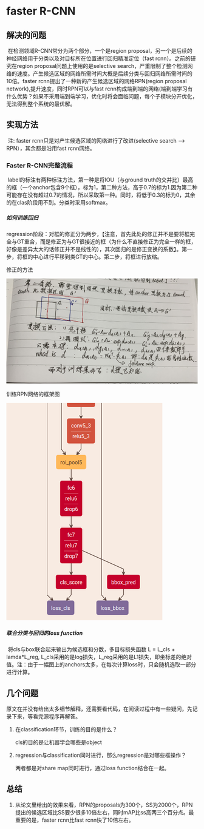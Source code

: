 

# faster R-CNN

## 解决的问题

​    在检测领域R-CNN常分为两个部分，一个是region proposal，另一个是后续的神经网络用于分类以及对目标所在位置进行回归精准定位（fast rcnn）。之前的研究在region proposal问题上使用的是selective search，严重限制了整个检测网络的速度。产生候选区域的网络所需时间大概是后续分类与回归网络所需时间的10倍。faster rcnn提出了一种新的产生候选区域的网络RPN(region proposal network),提升速度，同时RPN可以与fast rcnn构成端到端的网络(端到端学习有什么优势？如果不采用端到端学习，优化时将会面临问题，每个子模块分开优化，无法得到整个系统的最优解。

## 实现方法

​    注: faster rcnn只是对产生候选区域的网络进行了改进(selective search --> RPN），其余都是沿用fast rcnn网络。

### Faster R-CNN完整流程

​	label的标注有两种标注方法，第一种是将IOU（与ground truth的交并比）最高的框（一个anchor包含9个框），标为1，第二种方法，高于0.7的标为1.因为第二种可能存在没有超过0.7的情况，所以采取第一种。同时，将低于0.3的标为0，其余的在clas阶段用不到。分类时采用softmax。

##### 如何训练回归

​	regression阶段：对框的修正分为两步，【注意，首先此处的修正并不是要将框完全与GT重合，而是修正为与GT很接近的框（为什么不直接修正为完全一样的框，好像是差异太大的话修正并不是线性的），其次回归的是修正变换的系数】。第一步，将框的中心进行平移到类GT的中心。第二步，将框进行放缩。

修正的方法 

![](./image/149841641.jpg)

训练RPN网络的框架图

![](./image/screenshot_5.png)

##### 联合分类与回归的loss function

​	将cls与box联合起来输出为候选框和分数，多目标损失函数 L = L_cls + lamda*L_reg, L_cls采用的是log损失，L_reg采用的是L1损失，即坐标差的绝对值。注：由于一幅图上的anchors太多，在每次计算loss时，只会随机选取一部分进行计算。

## 几个问题

​	原文在并没有给出太多细节解释，还需要看代码，在阅读过程中有一些疑问，先记录下来，等看完源程序再解答。

1. 在classification环节，训练的目的是什么？

   cls的目的是让机器学会哪些是object

2. regression与classification同时进行，那么regression是对哪些框操作？

   两者都是对share map同时进行，通过loss function结合在一起。

## 总结

1. 从论文里给出的效果来看，RPN的proposals为300个，SS为2000个，RPN提出的候选区域比SS要少很多10倍左右，同时mAP比ss高两三个百分点。最重要的是，faster rcnn比fast rcnn快了10倍左右。